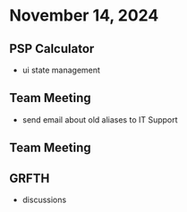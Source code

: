 # November 14, 2024

## PSP Calculator
- ui state management

## Team Meeting
- send email about old aliases to IT Support

## Team Meeting

## GRFTH
- discussions